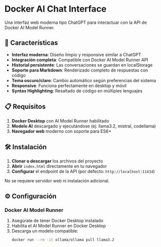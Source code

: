 # Docker AI Chat Interface

Una interfaz web moderna tipo ChatGPT para interactuar con la API de Docker AI Model Runner.

## 🚀 Características

- **Interfaz moderna**: Diseño limpio y responsive similar a ChatGPT
- **Integración completa**: Compatible con Docker AI Model Runner API
- **Historial persistente**: Las conversaciones se guardan en localStorage
- **Soporte para Markdown**: Renderizado completo de respuestas con código
- **Tema oscuro/claro**: Cambio automático según preferencias del sistema
- **Responsive**: Funciona perfectamente en desktop y móvil
- **Syntax Highlighting**: Resaltado de código en múltiples lenguajes

## 📋 Requisitos

1. **Docker Desktop** con AI Model Runner habilitado
2. **Modelo AI** descargado y ejecutándose (ej: llama3.2, mistral, codellama)
3. **Navegador web** moderno con soporte para ES6+

## 🛠️ Instalación

1. **Clonar o descargar** los archivos del proyecto
2. **Abrir** `index.html` directamente en tu navegador
3. **Configurar** el endpoint de la API (por defecto: `http://localhost:11434`)

No se requiere servidor web ni instalación adicional.

## ⚙️ Configuración

### Docker AI Model Runner

1. Asegúrate de tener Docker Desktop instalado
2. Habilita el AI Model Runner en Docker Desktop
3. Descarga un modelo compatible:
   ```bash
   docker run --rm -it ollama/ollama pull llama3.2